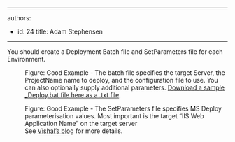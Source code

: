 

---
authors:
  - id: 24
    title: Adam Stephensen
---




<span class='intro'> <p>You should create a Deployment Batch file and SetParameters file for each Environment.</p> </span>

<dl class="goodImage"><dt>
      <img src="/TFS/Rules-to-Better-Continuous-Deployment/PublishingImages/setparameters.jpg" alt="" />
   </dt><dd>Figure&#58; Good Example - The batch file specifies the target Server, the ProjectName name to deploy, and the configuration file to use. You can also optionally supply additional parameters. 
      <a href="/TFS/Rules-to-Better-Continuous-Deployment/Documents/DeployBat.txt">Download a sample _Deploy.bat file here as a .txt file</a>. </dd></dl><dl class="goodImage"><dt>
      <img src="/TFS/Rules-to-Better-Continuous-Deployment/PublishingImages/batchfile.jpg" alt="" /></dt><dd>Figure&#58; Good Example - The SetParameters file specifies MS Deploy parameterisation values.  Most important is the target “IIS Web Application Name” on the target server<br>See <a target="_blank" href="http&#58;//vishaljoshi.blogspot.com.au/2010/07/web-deploy-parameterization-in-action.html">Vishal’s blog</a> for more details. </dd></dl>


